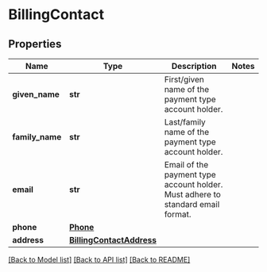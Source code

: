 # BillingContact

## Properties
Name | Type | Description | Notes
------------ | ------------- | ------------- | -------------
**given_name** | **str** | First/given name of the payment type account holder. | 
**family_name** | **str** | Last/family name of the payment type account holder. | 
**email** | **str** | Email of the payment type account holder. Must adhere to standard email format. | 
**phone** | [**Phone**](Phone.md) |  | 
**address** | [**BillingContactAddress**](BillingContactAddress.md) |  | 

[[Back to Model list]](../README.md#documentation-for-models) [[Back to API list]](../README.md#documentation-for-api-endpoints) [[Back to README]](../README.md)



